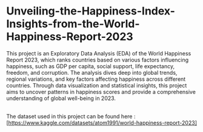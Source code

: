 # Unveiling-the-Happiness-Index-Insights-from-the-World-Happiness-Report-2023

This project is an Exploratory Data Analysis (EDA) of the World Happiness Report 2023, which ranks countries based on various factors influencing happiness, such as GDP per capita, social support, life expectancy, freedom, and corruption. The analysis dives deep into global trends, regional variations, and key factors affecting happiness across different countries. Through data visualization and statistical insights, this project aims to uncover patterns in happiness scores and provide a comprehensive understanding of global well-being in 2023.<br/><br/>

The dataset used in this project can be found here :[https://www.kaggle.com/datasets/atom1991/world-happiness-report-2023]
